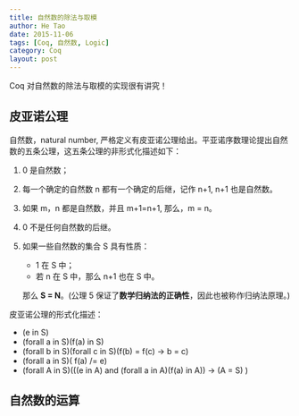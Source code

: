 ```yaml
---
title: 自然数的除法与取模
author: He Tao
date: 2015-11-06
tags: [Coq, 自然数, Logic]
category: Coq
layout: post
---
```


Coq 对自然数的除法与取模的实现很有讲究！

皮亚诺公理
---------

自然数，natural number, 严格定义有皮亚诺公理给出。平亚诺序数理论提出自然数的五条公理，这五条公理的非形式化描述如下：

1. 0 是自然数；
2. 每一个确定的自然数 n 都有一个确定的后继，记作 n+1, n+1 也是自然数。
3. 如果 m，n 都是自然数，并且 m+1=n+1, 那么，m = n。
4. 0 不是任何自然数的后继。
5. 如果一些自然数的集合 S 具有性质：

    + 1 在 S 中；
    + 若 n 在 S 中，那么 n+1 也在 S 中。

    那么 **S = N**。(公理 5 保证了**数学归纳法的正确性**，因此也被称作归纳法原理。)

皮亚诺公理的形式化描述：

+ (e in S)
+ (forall a in S)(f(a) in S)
+ (forall b in S)(forall c in S)(f(b) = f(c) -> b = c)
+ (forall a in S)( f(a) /= e)
+ (forall A in S)(((e in A) and (forall a in A)(f(a) in A)) -> (A = S) )

自然数的运算
----------




